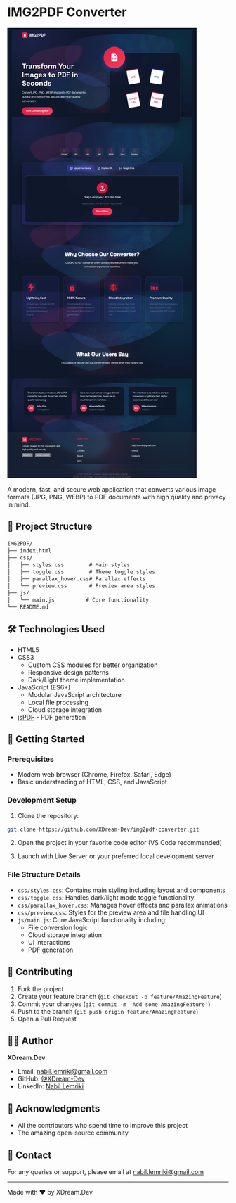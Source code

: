 # IMG2PDF Converter

![IMG2PDF Logo](Images-to-PDF-Converter-DarkTheme.webp)

A modern, fast, and secure web application that converts various image formats (JPG, PNG, WEBP) to PDF documents with high quality and privacy in mind.

## 📁 Project Structure

```
IMG2PDF/
├── index.html
├── css/
│   ├── styles.css        # Main styles
│   ├── toggle.css        # Theme toggle styles
│   ├── parallax_hover.css# Parallax effects
│   └── preview.css       # Preview area styles
├── js/
│   └── main.js          # Core functionality
└── README.md
```

## 🛠 Technologies Used

- HTML5
- CSS3
  - Custom CSS modules for better organization
  - Responsive design patterns
  - Dark/Light theme implementation
- JavaScript (ES6+)
  - Modular JavaScript architecture
  - Local file processing
  - Cloud storage integration
- [jsPDF](https://github.com/MrRio/jsPDF) - PDF generation

## 🚀 Getting Started

### Prerequisites

- Modern web browser (Chrome, Firefox, Safari, Edge)
- Basic understanding of HTML, CSS, and JavaScript

### Development Setup

1. Clone the repository:

```bash
git clone https://github.com/XDream-Dev/img2pdf-converter.git
```

2. Open the project in your favorite code editor (VS Code recommended)

3. Launch with Live Server or your preferred local development server

### File Structure Details

- `css/styles.css`: Contains main styling including layout and components
- `css/toggle.css`: Handles dark/light mode toggle functionality
- `css/parallax_hover.css`: Manages hover effects and parallax animations
- `css/preview.css`: Styles for the preview area and file handling UI
- `js/main.js`: Core JavaScript functionality including:
  - File conversion logic
  - Cloud storage integration
  - UI interactions
  - PDF generation

## 🤝 Contributing

1. Fork the project
2. Create your feature branch (`git checkout -b feature/AmazingFeature`)
3. Commit your changes (`git commit -m 'Add some AmazingFeature'`)
4. Push to the branch (`git push origin feature/AmazingFeature`)
5. Open a Pull Request

## 👨‍💻 Author

**XDream.Dev**

- Email: nabil.lemriki@gmail.com
- GitHub: [@XDream-Dev](https://github.com/XDream-Dev)
- LinkedIn: [Nabil Lemriki](https://www.linkedin.com/in/nabil-lemriki-588550205/)

## 🙏 Acknowledgments

- All the contributors who spend time to improve this project
- The amazing open-source community

## 📧 Contact

For any queries or support, please email at nabil.lemriki@gmail.com

---

Made with ❤️ by XDream.Dev
